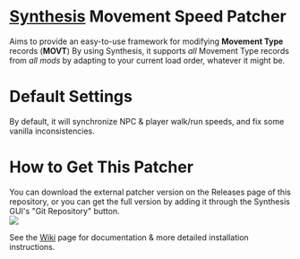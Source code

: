 # [Synthesis](https://github.com/Mutagen-Modding/Synthesis) Movement Speed Patcher  
Aims to provide an easy-to-use framework for modifying **Movement Type** records (**MOVT**)
By using Synthesis, it supports _all_ Movement Type records from _all mods_ by adapting to your current load order, whatever it might be.

# Default Settings
By default, it will synchronize NPC & player walk/run speeds, and fix some vanilla inconsistencies.

# How to Get This Patcher
You can download the external patcher version on the Releases page of this repository, or you can get the full version by adding it through the Synthesis GUI's "Git Repository" button.  
    ![](https://i.imgur.com/6ko5sQW.png)
    
See the [Wiki](https://github.com/Synthesis-Collective/MovementSpeedPatcher/wiki) page for documentation & more detailed installation instructions.

